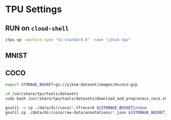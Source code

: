 # TPU Settings

## RUN on `cloud-shell`

```sh
ctpu up -machine-type "n1-standard-8" -name "yjkim-tpu"

```

## MNIST


## COCO

```sh
export STORAGE_BUCKET=gs://yjkim-dataset/images/mscoco-gcp

cd /usr/share/tpu/tools/datasets
sudo bash /usr/share/tpu/tools/datasets/download_and_preprocess_coco.sh ./data/dir/coco

gsutil -m cp ./data/dir/coco/*.tfrecord ${STORAGE_BUCKET}/coco
gsutil cp ./data/dir/coco/raw-data/annotations/*.json ${STORAGE_BUCKET}/coco

```
